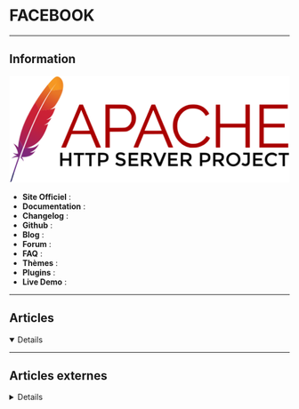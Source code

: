 # FACEBOOK
----

## <i class="fa-solid fa-hashtag"></i> Information

![Logo](../../_media/apps/apache_http_server/apache_http_server_logo.svg ':size=250 :no-zoom')


> <i class="fa-solid fa-quote-left"></i>  <i class="fa-solid fa-quote-left fa-rotate-180"></i>


- <i class="fa-solid fa-globe"></i> **Site Officiel** : 
- <i class="fa-solid fa-book"></i> **Documentation** : 
- <i class="fa-solid fa-file-circle-question"></i> **Changelog** : 
- <i class="fa-brands fa-github"></i> **Github** : 
- <i class="fab fa-blogger-b"></i> **Blog** :
- <i class="fas fa-comments"></i> **Forum** :
- <i class="far fa-question-circle"></i> **FAQ** : 
- <i class="far fa-calendar-alt"></i> **Thèmes** : 
- <i class="fas fa-tools"></i> **Plugins** : 
- <i class="far fa-calendar-alt"></i> **Live Demo** : 

---

## <i class="fa-regular fa-newspaper"></i> Articles

<details open>

</details>

---

## <i class="fa-solid fa-glasses"></i> Articles externes

<details>

- [11 Common Facebook Problems and Errors (And How to Fix Them)](https://www.makeuseof.com/tag/fix-facebook-problems-errors/)
- [15 Hidden Facebook Messenger Tricks You Need to Try](https://www.makeuseof.com/tag/21-hidden-facebook-messenger-tricks-need-try-right-now/)
- [4 Things to Do Immediately When Your Facebook Account Was Hacked](https://www.makeuseof.com/tag/4-immediately-facebook-account-hacked/)
- [A Guide to Facebook Symbols and What They All Mean](https://www.makeuseof.com/tag/guide-facebook-symbols/)
- [Can You Really See Who Viewed Your Facebook Profile?](https://www.makeuseof.com/tag/can-really-see-viewed-facebook-profile/)
- [Comment supprimer votre compte Facebook](https://www.phonandroid.com/facebook-comment-supprimer-definitivement-son-compte.html)
- [Créer une photo de couverture Facebook à votre image : tuto et exemples](https://www.canva.com/fr_fr/decouvrir/photo-couverture-facebook/)
- [Facebook : comment changer son nom sur le réseau social](https://www.phonandroid.com/facebook-comment-changer-son-nom-sur-le-reseau-social.html)
- [Facebook : désactiver toutes les notifications mail](http://www.windows8facile.fr/facebook-desactiver-notifications-mail/)
- [Facebook Messenger : comment effacer toutes les conversations d’un seul coup](https://www.phonandroid.com/facebook-messenger-comment-effacer-toutes-les-conversations-dun-seul-coup.html)
- [Facebook Messenger : toutes les astuces cachées à connaître absolument](https://www.phonandroid.com/facebook-messenger-toutes-astuces-cachees-connaitre-absolument.html)
- [Facebook Photo Privacy Settings: Everything You Need to Know](https://www.makeuseof.com/tag/facebook-photo-privacy-settings-need-know/)
- [Facebook Privacy Tip: How to Limit Your Data Being Shared With Third Parties](https://www.makeuseof.com/tag/facebook-limit-data-shared-third-parties/)
- [Facebook Profile Name vs. Username: The Differences and What You Should Know](https://www.makeuseof.com/differences-facebook-profile-name-username/)
- [Has Your Facebook Been Hacked? How to Tell (And Fix It)](https://www.makeuseof.com/tag/facebook-hacked-heres-tell-fix/)
- [How to Add an Admin to Your Facebook Page](https://www.makeuseof.com/how-to-add-admin-to-facebook-page/)
- [How to Add Music to Your Facebook Stories](https://www.makeuseof.com/add-music-to-facebook-stories/)
- [How to Appear Invisible (Offline) on Facebook Chat and Messenger](https://www.makeuseof.com/tag/offline-invisible-mode-facebook-chat/)
- [How to Block Facebook Page Invites and Game Requests](https://www.makeuseof.com/tag/complete-guide-blocking-facebook-invites/)
- [How to Block Someone on Facebook](https://www.makeuseof.com/how-to-block-facebook/)
- [How to Change Your Default Emoji on Facebook Messenger](https://www.makeuseof.com/how-to-change-default-emoji-facebook-messenger/)
- [How to Change Your Facebook Name](https://www.makeuseof.com/tag/change-facebook-name/)
- [How to Change Your Facebook Password](https://www.makeuseof.com/tag/change-facebook-password/)
- [How to Check If Someone Else Is Accessing Your Facebook Account](https://www.makeuseof.com/tag/check-accessing-facebook-account/)
- [How to Clear Your Facebook Search History](https://www.makeuseof.com/tag/clear-facebook-search-history/)
- [How to Create a 3D Photo on Facebook](https://www.makeuseof.com/how-to-3d-photo-facebook/)
- [How to Create a Facebook Business Page](https://www.makeuseof.com/tag/how-to-create-a-facebook-business-page/)
- [How to Create a Poll on Facebook (in Pages, Groups, and Stories)](https://www.makeuseof.com/how-to-create-facebook-poll/)
- [How to Create and Use Facebook Frames](https://www.makeuseof.com/how-to-create-facebook-frames/)
- [How to Create Your Own Facebook Avatar](https://www.makeuseof.com/how-to-create-a-facebook-avatar/)
- [How to Deactivate Facebook Messenger](https://www.makeuseof.com/tag/deactivate-facebook-messenger/)
- [How to Deactivate Facebook Messenger](https://www.makeuseof.com/tag/deactivate-facebook-messenger/)
- [How to Delete a Facebook Business Page](https://www.makeuseof.com/tag/delete-facebook-business-page/)
- [How to Delete a Facebook Group](https://www.makeuseof.com/how-to-delete-facebook-group/)
- [How to Delete Your Facebook Account Once and For All](https://www.makeuseof.com/tag/delete-facebook-account/)
- [How To Delete Your Facebook Account Permanently](https://fossbytes.com/how-to-delete-your-facebook-account-permanently/)
- [How to Disable Facebook’s Popup Comments Tab](https://www.makeuseof.com/tag/disable-facebooks-popup-comments-tab/)
- [How To Download All Facebook Data To Find Out Everything It Knows About You?](https://fossbytes.com/download-facebook-data-copy/)
- [How to Download Facebook Photos and Videos](https://www.makeuseof.com/tag/7-ways-to-download-facebook-photos-videos-that-actually-still-work-in-2016/)
- [How to Download Facebook Videos Online? (Public and Private Videos)](https://fossbytes.com/download-facebook-videos-public-private-videos/)
- [How to Download Your Entire Facebook History](https://www.makeuseof.com/tag/download-entire-facebook-history-data-downloader/)
- [How to Download Your Entire Facebook History](https://www.makeuseof.com/tag/download-entire-facebook-history-data-downloader/)
- [How to Enable Dark Mode on Facebook](https://www.makeuseof.com/how-to-facebook-dark-mode/)
- [How to Find Out If Your Facebook Account Has Been Hacked](https://www.makeuseof.com/tag/how-to-find-out-if-your-facebook-account-has-been-hacked/)
- [How to Find the Exact Date You Created Your Facebook Account](https://www.makeuseof.com/find-facebook-account-creation-date/)
- [How to Format Text in Facebook Messenger for Unique Messages](https://www.makeuseof.com/format-text-facebook-messenger/)
- [How to Hide “Typing” and “Seen” on Facebook Messenger](https://www.makeuseof.com/tag/hide-typing-seen-messages-facebook-messenger/)
- [How to Hide Your Friends List on Facebook](https://www.makeuseof.com/tag/hide-friends-list-facebook/)
- [How to Leave a Facebook Group](https://www.makeuseof.com/how-to-leave-a-facebook-group/)
- [How to Link (and Unlink) Instagram to Facebook](https://www.makeuseof.com/link-unlink-instagram-to-facebook/)
- [How to Log Yourself Out of Facebook on Other Devices](https://www.makeuseof.com/tag/log-facebook-devices-improve-security-weekly-facebook-tips/)
- [How to Make Your Facebook Private](https://www.makeuseof.com/how-to-make-facebook-private/)
- [How to Make Your Photos Private on Facebook](https://www.makeuseof.com/how-to-make-photos-private-on-facebook/)
- [How to Manage Facebook Messenger Group Notifications](https://www.makeuseof.com/manage-facebook-messenger-group-notifications/)
- [How to move a Facebook image from one Album to another](https://www.thewindowsclub.com/move-a-facebook-image-from-one-album-to-another)
- [How to Optimize Your Facebook Account for Better Mental Health](https://www.makeuseof.com/how-to-optimize-facebook-better-mental-health/)
- [How to Pin a Post on Facebook](https://www.makeuseof.com/how-to-pin-a-facebook-post/)
- [How to Post a Video on Facebook](https://www.makeuseof.com/how-to-post-video-on-facebook/)
- [How to Post Anonymously in a Facebook Group](https://www.makeuseof.com/how-to-post-on-facebook-anonymously/)
- [How to Prevent Facebook From Showing Painful Memories “On This Day”](https://www.makeuseof.com/tag/customize-facebook-memories/)
- [How to Quickly Switch Between Facebook Accounts](https://www.makeuseof.com/tag/quickly-switch-facebook-profiles/)
- [How to Quit Social Media for Good](https://www.makeuseof.com/how-to-quit-social-media/)
- [How to Recover Your Facebook Account When You Can No Longer Log In](https://www.makeuseof.com/tag/recover-facebook-account-longer-log/)
- [How to Recover Your Facebook Account When You Can't Log In](https://www.makeuseof.com/tag/recover-facebook-account-longer-log/)
- [How to Recover Your Facebook Account When You Can’t Log In](https://www.makeuseof.com/tag/recover-facebook-account-longer-log/)
- [How to Report Spam or Abusive Content on Facebook](https://www.makeuseof.com/report-content-spam-facebook/)
- [How to Schedule Posts on Your Facebook Page](https://www.makeuseof.com/schedule-facebook-page-posts/)
- [How to See Friendship and Relationship History on Facebook](https://www.makeuseof.com/tag/see-relationship-history-two-people-facebook/)
- [How to See Who Follows You on Facebook](https://www.makeuseof.com/who-follows-you-on-facebook/)
- [How to Share a Facebook Page With Your Friends](https://www.makeuseof.com/how-to-share-facebook-page/)
- [How to Stop Other People Posting on Your Facebook Timeline](https://www.makeuseof.com/tag/stop-people-posting-facebook-timeline/)
- [How to Turn Off Facebook Live Notifications on Any Platform](https://www.makeuseof.com/tag/how-to-turn-off-facebook-live-notifications/)
- [How to Untag Yourself From Facebook Photos](https://www.makeuseof.com/how-to-untag-yourself-on-facebook/)
- [How to Upload HD Videos and Photos on Facebook Mobile](https://www.makeuseof.com/tag/upload-photos-videos-hd-facebook-mobile-app/)
- [How to Use 2FA on Facebook Without a Phone Number](https://www.makeuseof.com/tag/use-2fa-facebook-without-phone-number/)
- [How to Verify Your Facebook Business Page](https://www.makeuseof.com/verify-facebook-business-page/)
- [How to View and Delete Your Location History on Facebook](https://www.makeuseof.com/tag/view-delete-location-history-facebook/)
- [How to View and Delete Your Location History on Facebook](https://www.makeuseof.com/tag/view-delete-location-history-facebook/)
- [How to View Private Facebook Profiles](https://www.makeuseof.com/tag/how-to-view-private-facebook-profiles/)
- [How to Watch Facebook Live on PC and Mobile](https://www.makeuseof.com/tag/how-to-watch-facebook-live/)
- [How to Win at Facebook: 50- Tips and Tricks You Should Know](https://www.makeuseof.com/tag/facebook-tips-tricks/)
- [It’s Getting Easier to Stop Facebook Tracking You](https://www.makeuseof.com/tag/stop-facebook-tracking-you/)
- [Key Image Sizes for Facebook, Twitter, and More](https://www.makeuseof.com/tag/image-size-facebook-twitter-social-media-cheat-sheet/)
- [Les 6 étapes à suivre minutieusement pour détenir un compte Facebook anonyme](https://johackim.com/compte-facebook-anonyme)
- [Supprimer une identification Facebook](http://www.windows8facile.fr/facebook-supprimer-identification-commentaire/)
- [The Facebook Image Size Guide for 2018](https://www.makeuseof.com/tag/facebook-image-size-guide/)
- [What Happens When You Deactivate a Facebook Account?](https://www.makeuseof.com/tag/deactivate-facebook-account-explained/)
- [What Happens When You Deactivate Your Facebook Account?](https://www.makeuseof.com/tag/deactivate-facebook-account-explained/)
- [What Is "Vanish Mode" on Facebook Messenger?](https://www.makeuseof.com/what-is-vanish-mode-on-facebook-messenger/)
- [What Is a Facebook Cloning Scam?](https://www.makeuseof.com/what-is-facebook-cloning-scam/)
- [What Is Facebook Lite and Can It Replace Facebook?](https://www.makeuseof.com/tag/facebook-lite-worthy-facebook-replacement/)
- [What Is Facebook Whitelisting?](https://www.makeuseof.com/what-is-facebook-whitelisting/)
- [What to Do If Facebook Has Disabled Your Ad Account](https://www.makeuseof.com/what-to-do-facebook-disabled-ad-account/)
- [You Can Now Make Your Own Facebook Avatar](https://www.makeuseof.com/tag/make-facebook-avatar/)

</details>